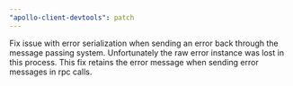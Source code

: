 ```yaml
---
"apollo-client-devtools": patch
---
```


Fix issue with error serialization when sending an error back through the message passing system. Unfortunately the raw error instance was lost in this process. This fix retains the error message when sending error messages in rpc calls.
